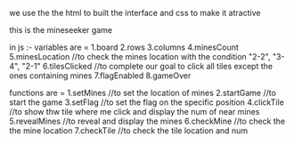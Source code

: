 we use the the html to built the interface
and css to make it atractive

this is the mineseeker game 

in js :-
variables are = 1.board
                2.rows
                3.columns
                4.minesCount
                5.minesLocation  //to check the mines location with the condition "2-2", "3-4", "2-1"
                6.tilesClicked   //to complete our goal to click all tiles except the ones containing mines
                7.flagEnabled
                8.gameOver


functions are = 1.setMines      //to set the location of mines
                2.startGame     //to start the game
                3.setFlag       //to set the flag on the specific position
                4.clickTile     //to show thw tile where me click and display the num of near mines
                5.revealMines   //to reveal and display the mines
                6.checkMine     //to check the the mine location
                7.checkTile     //to check the tile location and num